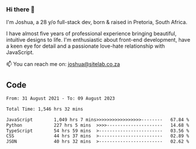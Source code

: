 ### Hi there 👋

I'm Joshua, a 28 y/o full-stack dev, born & raised in Pretoria, South Africa. 

I have almost five years of professional experience bringing beautiful, intuitive designs to life. I'm enthusiastic about front-end development, have a keen eye for detail and a passionate love-hate relationship with JavaScript.

📫 You can reach me on: joshua@sitelab.co.za

## **Code**

<!--START_SECTION:waka-->

```txt
From: 31 August 2021 - To: 09 August 2023

Total Time: 1,546 hrs 32 mins

JavaScript        1,049 hrs 7 mins>>>>>>>>>>>>>>>>>--------   67.84 %
Python            227 hrs 5 mins  >>>>---------------------   14.68 %
TypeScript        54 hrs 59 mins  >------------------------   03.56 %
CSS               44 hrs 37 mins  >------------------------   02.89 %
JSON              40 hrs 32 mins  >------------------------   02.62 %
```

<!--END_SECTION:waka-->
